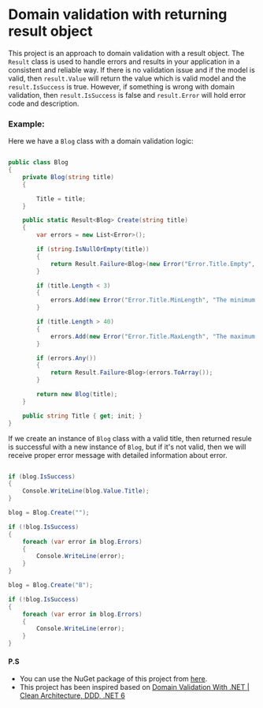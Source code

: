 # Domain validation with returning result object

This project is an approach to domain validation with a result object. The `Result` class is used to handle errors and results in your application in a consistent and reliable way. If there is no validation issue and if the model is valid, then `result.Value` will return the value which is valid model and the `result.IsSuccess` is true. However, if something is wrong with domain validation, then `result.IsSuccess` is false and `result.Error` will hold error code and description. 

### Example:

Here we have a `Blog` class with a domain validation logic:

```csharp

public class Blog
{
    private Blog(string title)
    {

        Title = title;
    }

    public static Result<Blog> Create(string title)
    {
        var errors = new List<Error>();

        if (string.IsNullOrEmpty(title))
        {
            return Result.Failure<Blog>(new Error("Error.Title.Empty", "Title is mandatory"));
        }

        if (title.Length < 3)
        {
            errors.Add(new Error("Error.Title.MinLength", "The minimum title length is 3 character"));
        }

        if (title.Length > 40)
        {
            errors.Add(new Error("Error.Title.MaxLength", "The maximum title length is 40 character"));
        }

        if (errors.Any())
        {
            return Result.Failure<Blog>(errors.ToArray());
        }

        return new Blog(title);
    }

    public string Title { get; init; }
}

```

If we create an instance of `Blog` class with a valid title, then returned resule is successful with a new instance of `Blog`, but if it's not valid, then we will receive proper error message with detailed information about error.

```csharp

if (blog.IsSuccess)
{
    Console.WriteLine(blog.Value.Title);
}

blog = Blog.Create("");

if (!blog.IsSuccess)
{
    foreach (var error in blog.Errors)
    {
        Console.WriteLine(error);
    }
}

blog = Blog.Create("B");

if (!blog.IsSuccess)
{
    foreach (var error in blog.Errors)
    {
        Console.WriteLine(error);
    }
}

```

#### P.S

- You can use the NuGet package of this project from [here](https://www.nuget.org/packages/DomainValidation.NET).
- This project has been inspired based on [Domain Validation With .NET | Clean Architecture, DDD, .NET 6](https://youtu.be/KgfzM0QWHrQ)
